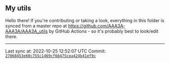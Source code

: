 ## My utils

Hello there! If you're contributing or taking a look, everything in this folder
is synced from a master repo at https://github.com/AAA3A-AAA3A/AAA3A_utils by GitHub Actions -
so it's probably best to look/edit there.

---

Last sync at: 2022-10-25 12:52:07 UTC
Commit: [`27068453e60c755c1469cf66475cea424b41ef9c`](https://github.com/AAA3A-AAA3A/AAA3A_utils/commit/27068453e60c755c1469cf66475cea424b41ef9c)
